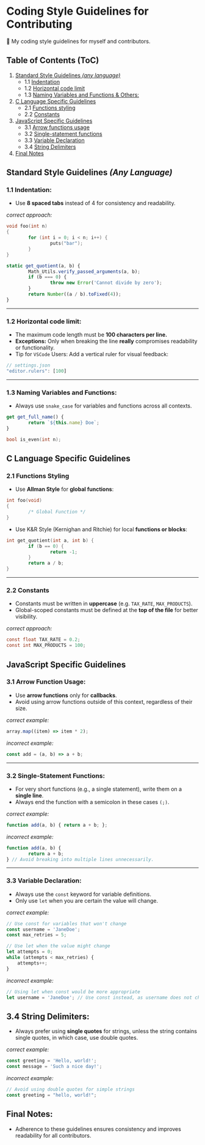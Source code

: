 # Coding Style Guidelines for Contributing 
📏 My coding style guidelines for myself and contributors.

## Table of Contents (ToC)
1. [Standard Style Guidelines _(any language)_](#standard-style-guidelines-any-language)
    - 1.1 [Indentation](#11-indentation)
    - 1.2 [Horizontal code limit](#12-horizontal-code-limit)
    - 1.3 [Naming Variables and Functions & Others:](#13-naming-variables-and-functions)
2. [C Language Specific Guidelines](#c-language-specific-guidelines)
    - 2.1 [Functions styling](#21-functions-styling) 
    - 2.2 [Constants](#22-constants)
3. [JavaScript Specific Guidelines](#javascript-specific-guidelines)
    - 3.1 [Arrow functions usage](#31-arrow-function-usage)
    - 3.2 [Single-statement functions](#32-single-statement-functions)
    - 3.3 [Variable Declaration](#33-variable-declaration)
    - 3.4 [String Delimiters](#34-string-delimiters)
4. [Final Notes](#final-notes)


## Standard Style Guidelines _(Any Language)_
### 1.1 Indentation:
- Use **8 spaced tabs** instead of 4 for consistency and readability.


_correct approach:_
```c
void foo(int n) 
{
        for (int i = 0; i < n; i++) {
                puts("bar"); 
        } 
}
```

```JavaScript
static get_quotient(a, b) {
        Math_Utils.verify_passed_arguments(a, b);
        if (b === 0) {
                throw new Error('Cannot divide by zero');
        }
        return Number((a / b).toFixed(4));
}
```
---

### 1.2 Horizontal code limit:
- The maximum code length must be **100 characters per line.**
- **Exceptions:** Only when breaking the line **really** compromises readability or functionality.
- Tip for `VSCode` Users: Add a vertical ruler for visual feedback:

```JavaScript
// settings.json
"editor.rulers": [100]
```
---
### 1.3 Naming Variables and Functions:
- Always use `snake_case` for variables and functions across all contexts.
```JavaScript
get get_full_name() {
        return `${this.name} Doe`;
}
```

```C
bool is_even(int n);
```

## C Language Specific Guidelines

### 2.1 Functions Styling
- Use **Allman Style** for **global functions**:
```c
int foo(void) 
{
        /* Global Function */
}
```
- Use K&R Style (Kernighan and Ritchie) for local **functions or blocks**:

```c
int get_quotient(int a, int b) {
        if (b == 0) {
                return -1;
        }
        return a / b;
}
```
---
### 2.2 Constants 
- Constants must be written in **uppercase** (e.g. `TAX_RATE`, `MAX_PRODUCTS`).
- Global-scoped constants must be defined at the **top of the file** for better visibility.

_correct approach:_
```c
const float TAX_RATE = 0.2;
const int MAX_PRODUCTS = 100;
```

## JavaScript Specific Guidelines

### 3.1 Arrow Function Usage:
- Use **arrow functions** only for **callbacks**.
- Avoid using arrow functions outside of this context, regardless of their size.

_correct example:_
```JavaScript
array.map((item) => item * 2);
```

_incorrect example:_
```JavaScript
const add = (a, b) => a + b;
```
---
### 3.2 Single-Statement Functions:
- For very short functions (e.g., a single statement), write them on a **single line**.
- Always end the function with a semicolon in these cases `(;)`.

_correct example:_
```JavaScript
function add(a, b) { return a + b; };
```

_incorrect example:_
```JavaScript
function add(a, b) { 
        return a + b; 
} // Avoid breaking into multiple lines unnecessarily.
```

---

### 3.3 Variable Declaration:
- Always use the `const` keyword for variable definitions.
- Only use `let` when you are certain the value will change.

_correct example:_
```JavaScript
// Use const for variables that won't change
const username = 'JaneDoe';
const max_retries = 5;

// Use let when the value might change
let attempts = 0;
while (attempts < max_retries) {
    attempts++;
}
```

_incorrect example:_
```JavaScript
// Using let when const would be more appropriate
let username = 'JaneDoe'; // Use const instead, as username does not change
```

## 3.4 String Delimiters:
- Always prefer using **single quotes** for strings, unless the string contains single quotes, in which case, use double quotes.

_correct example:_
```JavaScript
const greeting = 'Hello, world!';
const message = 'Such a nice day!';
```

_incorrect example:_
```JavaScript
// Avoid using double quotes for simple strings
const greeting = "hello, world!"; 
```

## Final Notes:
- Adherence to these guidelines ensures consistency and improves readability for all contributors.
